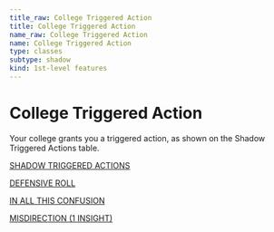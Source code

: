 ```yaml
---
title_raw: College Triggered Action
title: College Triggered Action
name_raw: College Triggered Action
name: College Triggered Action
type: classes
subtype: shadow
kind: 1st-level features
---
```


# College Triggered Action

Your college grants you a triggered action, as shown on the Shadow Triggered Actions table.

[SHADOW TRIGGERED ACTIONS](./Shadow%20Triggered%20Actions.md)

[DEFENSIVE ROLL](./Defensive%20Roll.md)

[IN ALL THIS CONFUSION](./In%20All%20This%20Confusion.md)

[MISDIRECTION (1 INSIGHT)](<./Misdirection%20(1%20INSIGHT).md>)
